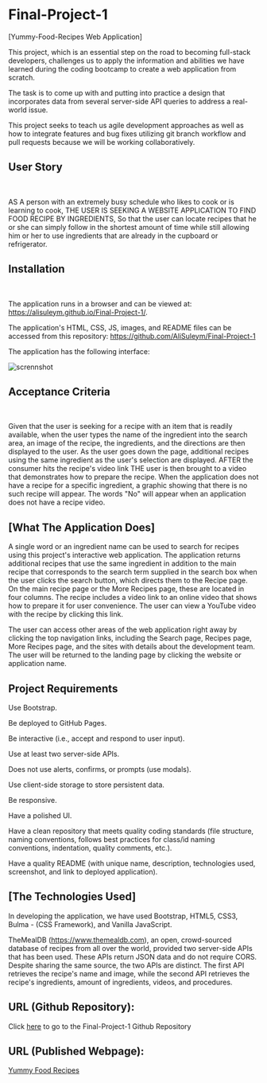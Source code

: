 # Final-Project-1
[Yummy-Food-Recipes Web Application]

This project, which is an essential step on the road to becoming full-stack developers, challenges us to apply the information and abilities we have learned during the coding bootcamp to create a web application from scratch.

The task is to come up with and putting into practice a design that incorporates data from several server-side API queries to address a real-world issue.

This project seeks to teach us agile development approaches as well as how to integrate features and bug fixes utilizing git branch workflow and pull requests because we will be working collaboratively.

## User Story
<br>

AS A person with an extremely busy schedule who likes to cook or is learning to cook, THE USER IS SEEKING A WEBSITE APPLICATION TO FIND FOOD RECIPE BY INGREDIENTS, So that the user can locate recipes that he or she can simply follow in the shortest amount of time while still allowing him or her to use ingredients that are already in the cupboard or refrigerator.

## Installation
<br>

The application runs in a browser and can be viewed at: https://alisuleym.github.io/Final-Project-1/. 

The application's HTML, CSS, JS, images, and README files can be accessed from this repository: https://github.com/AliSuleym/Final-Project-1

The application has the following interface:

![scrennshot](https://user-images.githubusercontent.com/116298145/226726349-e6db8778-a518-42ec-8ee1-92ffefdf04ad.jpg)


## Acceptance Criteria
<br>

Given that the user is seeking for a recipe with an item that is readily available, when the user types the name of the ingredient into the search area, an image of the recipe, the ingredients, and the directions are then displayed to the user.
As the user goes down the page, additional recipes using the same ingredient as the user's selection are displayed.
AFTER the consumer hits the recipe's video link
THE user is then brought to a video that demonstrates how to prepare the recipe.
When the application does not have a recipe for a specific ingredient, a graphic showing that there is no such recipe will appear.
The words "No" will appear when an application does not have a recipe video.

## [What The Application Does]

A single word or an ingredient name can be used to search for recipes using this project's interactive web application. The application returns additional recipes that use the same ingredient in addition to the main recipe that corresponds to the search term supplied in the search box when the user clicks the search button, which directs them to the Recipe page. On the main recipe page or the More Recipes page, these are located in four columns.
The recipe includes a video link to an online video that shows how to prepare it for user convenience. The user can view a YouTube video with the recipe by clicking this link.

The user can access other areas of the web application right away by clicking the top navigation links, including the Search page, Recipes page, More Recipes page, and the sites with details about the development team. The user will be returned to the landing page by clicking the website or application name.

## Project Requirements

Use Bootstrap.

Be deployed to GitHub Pages.

Be interactive (i.e., accept and respond to user input).

Use at least two server-side APIs.

Does not use alerts, confirms, or prompts (use modals).

Use client-side storage to store persistent data.

Be responsive.

Have a polished UI.


Have a clean repository that meets quality coding standards (file structure, naming conventions, follows best practices for class/id naming conventions, indentation, quality comments, etc.).


Have a quality README (with unique name, description, technologies used, screenshot, and link to deployed application).

## [The Technologies Used]

In developing the application, we have used Bootstrap, HTML5, CSS3, Bulma - (CSS Framework), and Vanilla JavaScript.

TheMealDB (https://www.themealdb.com), an open, crowd-sourced database of recipes from all over the world, provided two server-side APIs that has been used. These APIs return JSON data and do not require CORS.
Despite sharing the same source, the two APIs are distinct. The first API retrieves the recipe's name and image, while the second API retrieves the recipe's ingredients, amount of ingredients, videos, and procedures.

## URL (Github Repository):

Click [here](https://github.com/AliSuleym/Final-Project-1) to go to the Final-Project-1 Github Repository

## URL (Published Webpage):

<a href="https://alisuleym.github.io/Final-Project-1/" target="_blank">Yummy Food Recipes</a>
